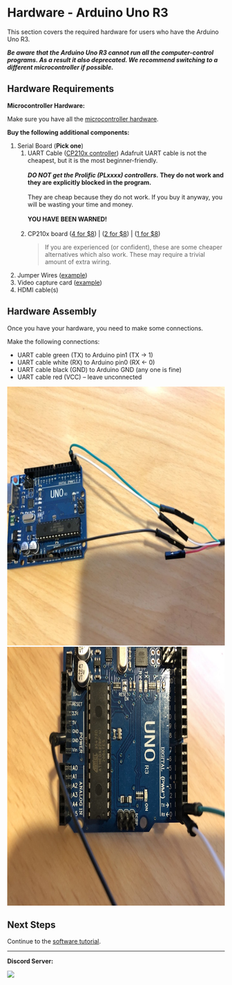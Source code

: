 # Hardware - Arduino Uno R3

This section covers the required hardware for users who have the Arduino Uno R3.

***Be aware that the Arduino Uno R3 cannot run all the computer-control programs. As a result it also deprecated. We recommend switching to a different microcontroller if possible.***

## Hardware Requirements

**Microcontroller Hardware:**

Make sure you have all the [microcontroller hardware](https://github.com/PokemonAutomation/Microcontroller/blob/master/Wiki/Hardware/ArduinoUnoR3.md).

**Buy the following additional components:**

1. Serial Board (**Pick one**)
   1. UART Cable ([CP210x controller](https://www.adafruit.com/product/954)) Adafruit UART cable is not the cheapest, but it is the most beginner-friendly.<br><br>
      ***DO NOT get the Prolific (PLxxxx) controllers.* They do not work and they are explicitly blocked in the program.**<br><br>They are cheap because they do not work. If you buy it anyway, you will be wasting your time and money.<br><br>**YOU HAVE BEEN WARNED!**<br><br>
   2. CP210x board ([4 for $8](https://www.amazon.com/gp/product/B07T1XR9FT)) | ([2 for $8](https://www.amazon.com/gp/product/B07D6LLX19/)) | ([1 for $8](https://www.amazon.com/dp/B072K3Z3TL))
      >  If you are experienced (or confident), these are some cheaper alternatives which also work. These may require a trivial amount of extra wiring.
2. Jumper Wires ([example](https://www.amazon.com/gp/product/B01EV47GI4/))
3. Video capture card ([example](https://www.amazon.com/gp/product/B088HBRM7T))
4. HDMI cable(s)

## Hardware Assembly

Once you have your hardware, you need to make some connections.

Make the following connections:
- UART cable green (TX) to Arduino pin1 (TX -> 1)
- UART cable white (RX) to Arduino pin0 (RX <- 0)
- UART cable black (GND) to Arduino GND (any one is fine)
- UART cable red (VCC) – leave unconnected

<img src="images/uart-uno-0.jpg" height="600"> <img src="images/uart-uno-1.jpg" height="600">




## Next Steps

Continue to the [software tutorial](/Wiki/Software/README.md).


<hr>

**Discord Server:** 

[<img src="https://canary.discordapp.com/api/guilds/695809740428673034/widget.png?style=banner2">](https://discord.gg/cQ4gWxN)





